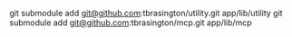 git submodule add git@github.com:tbrasington/utility.git app/lib/utility
git submodule add git@github.com:tbrasington/mcp.git app/lib/mcp